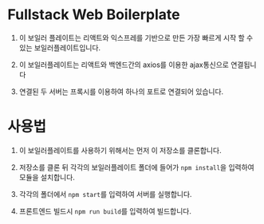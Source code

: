 # Fullstack Web Boilerplate

1. 이 보일러 플레이트는 리액트와 익스프레를 기반으로 만든 가장 빠르게 시작 할 수 있는 보일러플레이트입니다.

2. 이 보일러플레이트는 리액트와 백엔드간의 axios를 이용한 ajax통신으로 연결됩니다

3. 연결된 두 서버는 프록시를 이용하여 하나의 포트로 연결되어 있습니다.

# 사용법

1. 이 보일러플레이트를 사용하기 위해서는 먼저 이 저장소를 클론합니다.

2. 저장소를 클론 뒤 각각의 보일러플레이트 폴더에 들어가 `npm install`을 입력하여 모듈을 설치합니다.

3. 각각의 폴더에서 `npm start`를 입력하여 서버를 실행합니다.

4. 프론트엔드 빌드시 `npm run build`를 입력하여 빌드합니다.
